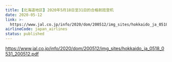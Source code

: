 ```yaml
---
title: [北海道地区] 2020年5月18日至31日的合格航班登机
date: 2020-05-12
link: >-
  https://www.jal.co.jp/info/2020/dom/200512/img_sites/hokkaido_ja_0518_0531_200512.pdf
airlineCode: japan_airlines
status: published
---
```

https://www.jal.co.jp/info/2020/dom/200512/img_sites/hokkaido_ja_0518_0531_200512.pdf
